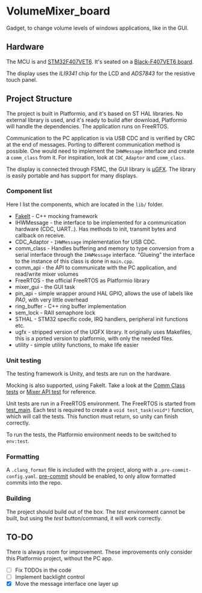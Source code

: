 # VolumeMixer_board

Gadget, to change volume levels of windows applications, like in the GUI.

## Hardware

The MCU is and [STM32F407VET6](https://www.st.com/en/microcontrollers-microprocessors/stm32f407ve.html). It's seated on a [Black-F407VET6 board](https://stm32-base.org/boards/STM32F407VET6-STM32-F4VE-V2.0.html).

The display uses the *ILI9341* chip for the LCD and *ADS7843* for the resistive touch panel.

## Project Structure
The project is built in Platformio, and it's based on ST HAL libraries. No external library is used, and it's ready to build after download, Platformio will handle the dependencies. The application runs on FreeRTOS.

Communication to the PC application is via USB CDC and is verified by CRC at the end of messages. Porting to different communication method is possible. One would need to implement the `IHWMessage` interface and create a `comm_class` from it. For inspiration, look at `CDC_Adaptor` and `comm_class`.

The display is connected through FSMC, the GUI library is [µGFX](https://ugfx.io/). The library is easily portable and has support for many displays.

### Component list
Here I list the components, which are located in the `lib/` folder.

+ [FakeIt](https://github.com/eranpeer/FakeIt) - C++ mocking framework
+ IHWMessage - the interface to be implemented for a communication hardware (CDC, UART..). Has methods to init, transmit bytes and callback on receive.
+ CDC_Adaptor - `IHWMessage` implementation for USB CDC.
+ comm_class - Handles buffering and memory to type conversion from a serial interface through the `IHWMessage` interface. "Glueing" the interface to the instance of this class is done in `main.cpp`.
+ comm_api - the API to communicate with the PC application, and read/write mixer volumes
+ FreeRTOS - the official FreeRTOS as Platformio library
+ mixer_gui - the GUI task
+ pin_api - simple wrapper around HAL GPIO, allows the use of labels like *PA0*, with very little overhead
+ ring_buffer - C++ ring buffer implementation
+ sem_lock - RAII semaphore lock
+ STHAL - STM32 specific code, IRQ handlers, peripheral init functions etc.
+ ugfx - stripped version of the UGFX library. It originally uses Makefiles, this is a ported version to platformio, with only the needed files.
+ utility - simple utility functions, to make life easier

### Unit testing
The testing framework is Unity, and tests are run on the hardware.

Mocking is also supported, using FakeIt. Take a look at the [Comm Class tests](lib\comm_class\comm_class_tests.cpp) or [Mixer API test](lib\comm_api\comm_api_test.cpp) for reference.

Unit tests are run in a FreeRTOS environment. The FreeRTOS is started from [test_main](test/test_main.cpp). Each test is required to create a `void test_task(void*)` function, which will call the tests. This function must return, so unity can finish correctly.

To run the tests, the Platformio environment needs to be switched to `env:test`.

### Formatting
A `.clang_format` file is included with the project, along with a `.pre-commit-config.yaml`. [pre-commit](https://pre-commit.com/) should be enabled, to only allow formatted commits into the repo.

### Building
The project should build out of the box. The *test* environment cannot be built, but using the *test* button/command, it will work correctly.

## TO-DO
There is always room for improvement. These improvements only consider this Platformio project, without the PC app.

- [ ] Fix TODOs in the code
- [ ] Implement backlight control
- [x] Move the message interface one layer up
